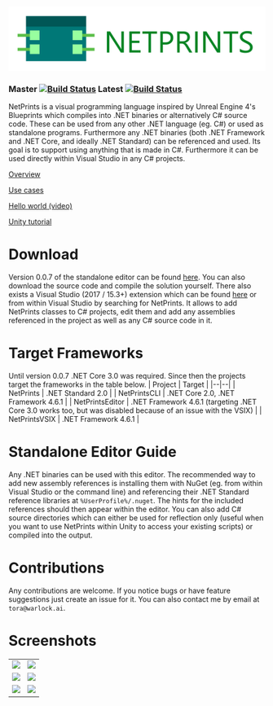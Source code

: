 ![](https://raw.githubusercontent.com/RobinKa/RobinKa.github.io/master/NetPrintsBanner.png)

### Master [![Build Status](https://travis-ci.org/RobinKa/netprints.svg?branch=master)](https://travis-ci.org/RobinKa/netprints) Latest [![Build Status](https://travis-ci.org/RobinKa/netprints.svg)](https://travis-ci.org/RobinKa/netprints)

NetPrints is a visual programming language inspired by Unreal Engine 4's Blueprints which compiles into .NET binaries or alternatively C# source code. These can be used from any other .NET language (eg. C#) or used as standalone programs. Furthermore any .NET binaries (both .NET Framework and .NET Core, and ideally .NET Standard) can be referenced and used. Its goal is to support using anything that is made in C#. Furthermore it can be used directly within Visual Studio in any C# projects.

[Overview](https://github.com/RobinKa/netprints/wiki/Overview)

[Use cases](https://github.com/RobinKa/netprints/wiki/Use-cases)

[Hello world (video)](https://youtu.be/s4M-WOlGEFk)

[Unity tutorial](https://github.com/RobinKa/NetPrintsUnityTutorial)

# Download
Version 0.0.7 of the standalone editor can be found [here](https://github.com/RobinKa/netprints/releases/tag/0.0.7). You can also download the source code and compile the solution yourself. There also exists a Visual Studio (2017 / 15.3+) extension which can be found [here](https://marketplace.visualstudio.com/items?itemName=NawTora.NetPrints) or from within Visual Studio by searching for NetPrints. It allows to add NetPrints classes to C# projects, edit them and add any assemblies referenced in the project as well as any C# source code in it.

# Target Frameworks
Until version 0.0.7 .NET Core 3.0 was required. Since then the projects target the frameworks in the table below.
| Project | Target |
|--|--|
| NetPrints | .NET Standard 2.0 |
| NetPrintsCLI | .NET Core 2.0, .NET Framework 4.6.1 |
| NetPrintsEditor | .NET Framework 4.6.1 (targeting .NET Core 3.0 works too, but was disabled because of an issue with the VSIX) |
| NetPrintsVSIX | .NET Framework 4.6.1 |

# Standalone Editor Guide
Any .NET binaries can be used with this editor. The recommended way to add new assembly references is installing them with NuGet (eg. from within Visual Studio or the command line) and referencing their .NET Standard reference libraries at `%UserProfile%/.nuget`. The hints for the included references should then appear within the editor. You can also add C# source directories which can either be used for reflection only (useful when you want to use NetPrints within Unity to access your existing scripts) or compiled into the output.

# Contributions
Any contributions are welcome. If you notice bugs or have feature suggestions just create an issue for it. You can also contact me by email at `tora@warlock.ai`.

# Screenshots
| | |
|:-------------------------:|:-------------------------:|
|<img src="https://i.imgur.com/ld32kuo.png" />|<img src="https://i.imgur.com/qHF1cmq.png" />|
|<img src="https://i.imgur.com/NahX6AM.png" />|<img src="https://i.imgur.com/wekGSFs.png" />|
|<img src="https://i.imgur.com/qdYBLni.png" />|<img src="https://i.imgur.com/bq0vECa.png" />|
